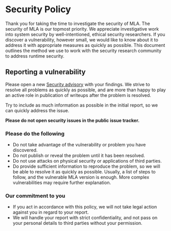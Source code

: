 # Security Policy

Thank you for taking the time to investigate the security of MLA. The security
of MLA is our topmost priority. We appreciate investigative work into system
security by well-intentioned, ethical security researchers. If you discover a
vulnerability, however small, we would like to know about it to address it with
appropriate measures as quickly as possible. This document outlines the method
we use to work with the security research community to address runtime security.

## Reporting a vulnerability

Please open a new [Security advisory](https://github.com/ANSSI-FR/MLA/security/advisories/new)
with your findings. We strive to resolve all problems as quickly as possible,
and are more than happy to play an active role in publication of writeups after
the problem is resolved.

Try to include as much information as possible in the initial report, so we can
quickly address the issue.

**Please do not open security issues in the public issue tracker.**

### Please do the following

- Do not take advantage of the vulnerability or problem you have discovered.
- Do not publish or reveal the problem until it has been resolved.
- Do not use attacks on physical security or applications of third parties.
- Do provide sufficient information to reproduce the problem, so we will be able
  to resolve it as quickly as possible. Usually, a list of steps to follow, and
  the vulnerable MLA version is enough. More complex vulnerabilities may
  require further explanation.

### Our commitment to you

- If you act in accordance with this policy, we will not take legal action
  against you in regard to your report.
- We will handle your report with strict confidentiality, and not pass on your
  personal details to third parties without your permission.
